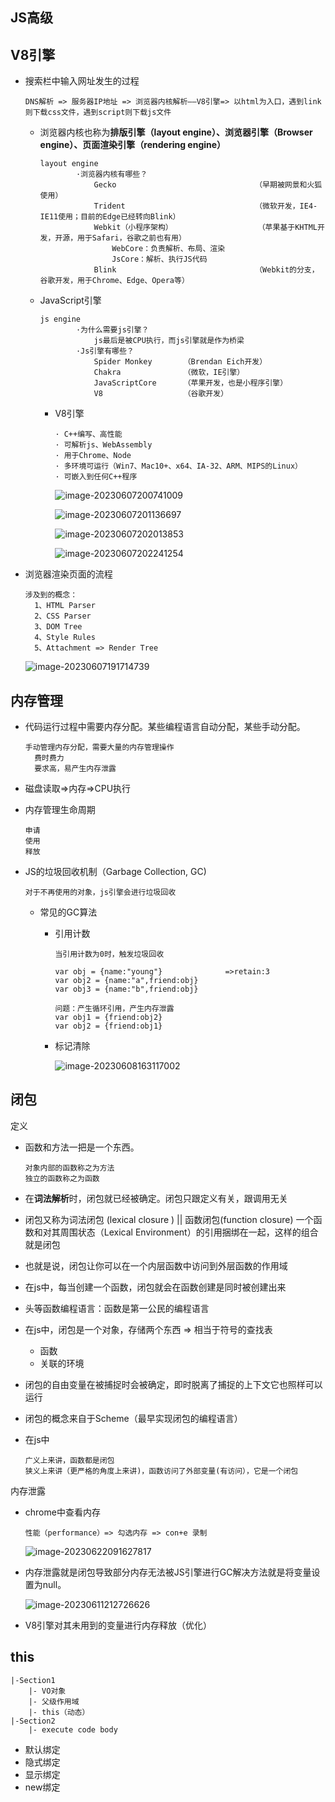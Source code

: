 ## JS高级

## V8引擎

- 搜索栏中输入网址发生的过程

  ```
  DNS解析 => 服务器IP地址 => 浏览器内核解析——V8引擎=> 以html为入口，遇到link则下载css文件，遇到script则下载js文件
  ```

  - 浏览器内核也称为**排版引擎（layout engine）、浏览器引擎（Browser engine）、页面渲染引擎（rendering engine）**

    ```
    layout engine
    		·浏览器内核有哪些？
    			Gecko								（早期被网景和火狐使用）
    			Trident								（微软开发，IE4-IE11使用；目前的Edge已经转向Blink）
    			Webkit（小程序架构）					（苹果基于KHTML开发，开源，用于Safari，谷歌之前也有用）
    				WebCore：负责解析、布局、渲染
    				JsCore：解析、执行JS代码
    			Blink								（Webkit的分支，谷歌开发，用于Chrome、Edge、Opera等）
    ```

  - JavaScript引擎

    ```
    js engine
    		·为什么需要js引擎？
    			js最后是被CPU执行，而js引擎就是作为桥梁
    		·Js引擎有哪些？
    			Spider Monkey		（Brendan Eich开发）
    			Chakra 				（微软，IE引擎）
    			JavaScriptCore		（苹果开发，也是小程序引擎）
    			V8					（谷歌开发）
    ```

    - V8引擎

      ```
      · C++编写、高性能
      · 可解析js、WebAssembly
      · 用于Chrome、Node
      · 多环境可运行（Win7、Mac10+、x64、IA-32、ARM、MIPS的Linux）
      · 可嵌入到任何C++程序
      ```

      ![image-20230607200741009](C:\Users\16193\AppData\Roaming\Typora\typora-user-images\image-20230607200741009.png)

      ![image-20230607201136697](C:\Users\16193\AppData\Roaming\Typora\typora-user-images\image-20230607201136697.png)

      ![image-20230607202013853](C:\Users\16193\AppData\Roaming\Typora\typora-user-images\image-20230607202013853.png)

      ![image-20230607202241254](C:\Users\16193\AppData\Roaming\Typora\typora-user-images\image-20230607202241254.png)

- 浏览器渲染页面的流程

  ```
  涉及到的概念：
  	1、HTML Parser
  	2、CSS Parser
  	3、DOM Tree
  	4、Style Rules
  	5、Attachment => Render Tree
  ```

  ![image-20230607191714739](C:\Users\16193\AppData\Roaming\Typora\typora-user-images\image-20230607191714739.png)

## 内存管理

- 代码运行过程中需要内存分配。某些编程语言自动分配，某些手动分配。 

  ```
  手动管理内存分配，需要大量的内存管理操作
  	费时费力
  	要求高，易产生内存泄露
  ```

  

- 磁盘读取=>内存=>CPU执行

- 内存管理生命周期

  ```
  申请
  使用
  释放
  ```

- JS的垃圾回收机制（Garbage Collection, GC)

  ```
  对于不再使用的对象，js引擎会进行垃圾回收
  ```

  - 常见的GC算法

    - 引用计数

      ```
      当引用计数为0时，触发垃圾回收
      
      var obj = {name:"young"}				=>retain:3
      var obj2 = {name:"a",friend:obj}
      var obj3 = {name:"b",friend:obj}
      
      问题：产生循环引用，产生内存泄露
      var obj1 = {friend:obj2}
      var obj2 = {friend:obj1}
      ```

    - 标记清除

      ![image-20230608163117002](C:\Users\16193\AppData\Roaming\Typora\typora-user-images\image-20230608163117002.png)

## 闭包

定义

- 函数和方法一把是一个东西。

  ```
  对象内部的函数称之为方法
  独立的函数称之为函数
  ```

- 在**词法解析**时，闭包就已经被确定。闭包只跟定义有关，跟调用无关

- 闭包又称为词法闭包 (lexical closure ) || 函数闭包(function closure)
  一个函数和对其周围状态（Lexical Environment）的引用捆绑在一起，这样的组合就是闭包

- 也就是说，闭包让你可以在一个内层函数中访问到外层函数的作用域

- 在js中，每当创建一个函数，闭包就会在函数创建是同时被创建出来

- 头等函数编程语言：函数是第一公民的编程语言

- 在js中，闭包是一个对象，存储两个东西 => 相当于符号的查找表

  - 函数
  - 关联的环境

- 闭包的自由变量在被捕捉时会被确定，即时脱离了捕捉的上下文它也照样可以运行

- 闭包的概念来自于Scheme（最早实现闭包的编程语言）

- 在js中

  ```
  广义上来讲，函数都是闭包
  狭义上来讲（更严格的角度上来讲)，函数访问了外部变量(有访问），它是一个闭包
  ```

内存泄露

- chrome中查看内存

  ```
  性能（performance）=> 勾选内存 => con+e 录制
  ```

  ![image-20230622091627817](C:\Users\16193\AppData\Roaming\Typora\typora-user-images\image-20230622091627817.png)

- 内存泄露就是闭包导致部分内存无法被JS引擎进行GC解决方法就是将变量设置为null。

  ![image-20230611212726626](C:\Users\16193\AppData\Roaming\Typora\typora-user-images\image-20230611212726626.png)

- V8引擎对其未用到的变量进行内存释放（优化）

## this

```
|-Section1
	|- VO对象
	|- 父级作用域
	|- this（动态）
|-Section2
	|- execute code body
```

- 默认绑定
- 隐式绑定
- 显示绑定
- new绑定
